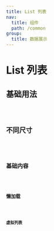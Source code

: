 ```yaml
---
title: List 列表
nav:
  title: 组件
  path: /common
group:
  title: 数据展示
---
```


# List 列表

## 基础用法

<code src="./demos/index1.tsx"/>

## 不同尺寸

<code src="./demos/index2.tsx" />

## 基础内容

<code src="./demos/index3.tsx" />

## 懒加载

<code src="./demos/index4.tsx" />

## 虚拟列表

<code src="./demos/index5.tsx" />

<API />
